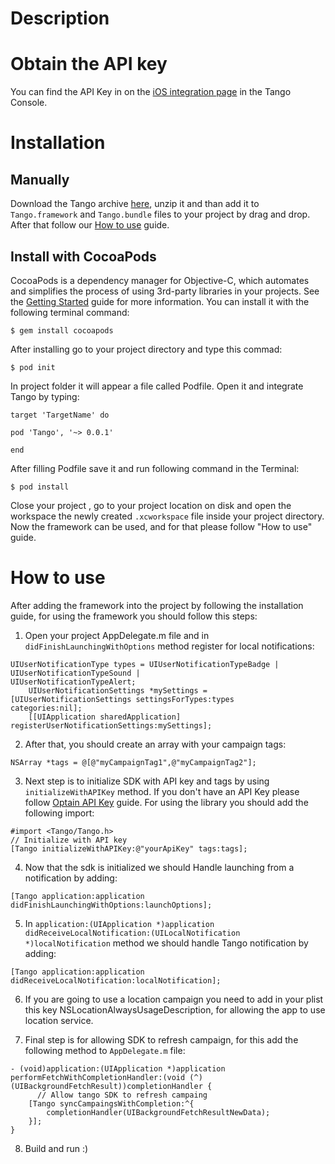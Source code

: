 # Description

# <a name="obtain-api-key"></a>Obtain the API key

You can find the API Key in on the [iOS integration page](http://app=demo.integration/ios) in the Tango Console. 

# Installation

## Manually

Download the Tango archive [here](https://github.com/tangotargeting/tango-ios/archive/0.0.1.zip), unzip it and than add it to `Tango.framework` and `Tango.bundle` files to your project by drag and drop. After that follow our [How to use](#how-to) guide.

## Install with CocoaPods

CocoaPods is a dependency manager for Objective-C, which automates and simplifies the process of using 3rd-party libraries in your projects. See the [Getting Started](https://guides.cocoapods.org/using/getting-started.html) guide for more information. You can install it with the following terminal command:


```
$ gem install cocoapods
```


After installing go to your project directory and type this commad:


```
$ pod init
```


In project folder it will appear a file called Podfile. Open it and integrate Tango by typing:


```
target 'TargetName' do

pod 'Tango', '~> 0.0.1'

end
```


After filling Podfile save it and run following command in the Terminal:


```
$ pod install
```


Close your project , go to your project location on disk and open the workspace the newly created `.xcworkspace` file inside your project directory. Now the framework can be used, and for that please follow "How to use" guide.

# <a name="how-to"></a>How to use

After adding the framework into the project by following the installation guide, for using the framework you should follow this steps:

1. Open your project AppDelegate.m file and in `didFinishLaunchingWithOptions` method register for local notifications:


```
UIUserNotificationType types = UIUserNotificationTypeBadge | UIUserNotificationTypeSound | 								 UIUserNotificationTypeAlert;
    UIUserNotificationSettings *mySettings = [UIUserNotificationSettings settingsForTypes:types 											                          categories:nil];
    [[UIApplication sharedApplication] registerUserNotificationSettings:mySettings];
```


2. After that, you should create an array with your campaign tags:

	
```
NSArray *tags = @[@"myCampaignTag1",@"myCampaignTag2"];
```


3. Next step is to initialize SDK with API key and tags by using `initializeWithAPIKey` method. If you don't have an API Key please follow [Optain API Key](#obtain-api-key) guide.	For using the library you should add the following import: 
	

```
#import <Tango/Tango.h>
// Initialize with API key
[Tango initializeWithAPIKey:@"yourApiKey" tags:tags];
```


4. Now that the sdk is initialized we should Handle launching from a notification by adding:
```
[Tango application:application didFinishLaunchingWithOptions:launchOptions];
```


5. In `application:(UIApplication *)application didReceiveLocalNotification:(UILocalNotification *)localNotification` method we should handle Tango notification by adding: 

```
[Tango application:application didReceiveLocalNotification:localNotification];
```


6. If you are going to use a location campaign you need to add in your plist this key NSLocationAlwaysUsageDescription, for allowing the app to use location service.

7. Final step is for allowing SDK to refresh campaign, for this add the following method to `AppDelegate.m` file:

```
- (void)application:(UIApplication *)application performFetchWithCompletionHandler:(void (^)(UIBackgroundFetchResult))completionHandler {
  	  // Allow tango SDK to refresh campaing
    [Tango syncCampaingsWithCompletion:^{
        completionHandler(UIBackgroundFetchResultNewData);
    }];
}
```

8. Build and run :)
